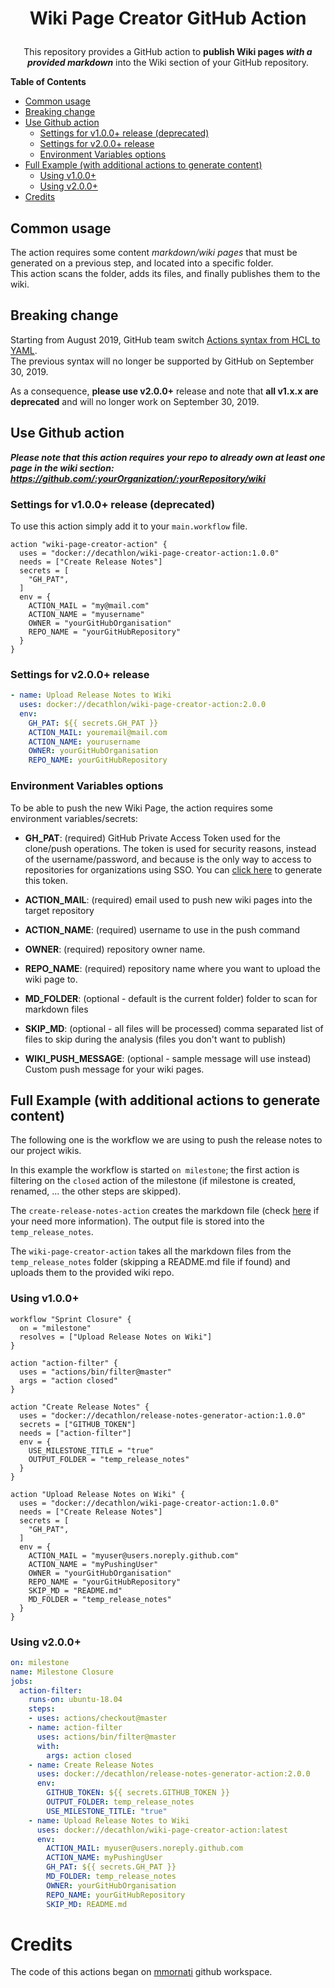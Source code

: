 <h1>
  <p align="center">
    Wiki Page Creator GitHub Action
  </p>
</h1>
<p align="center">
  This repository provides a GitHub action to <strong>publish Wiki pages <i>with a provided markdown</i></strong> into the Wiki section of your GitHub repository.
</p>

**Table of Contents**

  - [Common usage](#common-usage)
  - [Breaking change](#breaking-change)
  - [Use Github action](#use-github-action)
    - [Settings for v1.0.0+ release (deprecated)](#settings-for-v100-release-deprecated)
    - [Settings for v2.0.0+ release](#settings-for-v200-release)
    - [Environment Variables options](#environment-variables-options)
  - [Full Example (with additional actions to generate content)](#full-example-with-additional-actions-to-generate-content)
    - [Using v1.0.0+](#using-v100)
    - [Using v2.0.0+](#using-v200)
- [Credits](#credits)

## Common usage
The action requires some content _markdown/wiki pages_ that must be generated on a previous step, and located into a specific folder.  
This action scans the folder, adds its files, and finally publishes them to the wiki.

## Breaking change

Starting from August 2019, GitHub team switch [Actions syntax from HCL to YAML](https://help.github.com/en/articles/migrating-github-actions-from-hcl-syntax-to-yaml-syntax).  
The previous syntax will no longer be supported by GitHub on September 30, 2019.

As a consequence, __please use v2.0.0+__ release and note that __all v1.x.x are deprecated__ and will no longer work on September 30, 2019.

## Use Github action

__*Please note that this action requires your repo to already own at least one page in the wiki section: https://github.com/:yourOrganization/:yourRepository/wiki*__

### Settings for v1.0.0+ release (deprecated)

To use this action simply add it to your `main.workflow` file.

```
action "wiki-page-creator-action" {
  uses = "docker://decathlon/wiki-page-creator-action:1.0.0"
  needs = ["Create Release Notes"]
  secrets = [
    "GH_PAT",
  ]
  env = {
    ACTION_MAIL = "my@mail.com"
    ACTION_NAME = "myusername"
    OWNER = "yourGitHubOrganisation"
    REPO_NAME = "yourGitHubRepository"
  }
}
```

### Settings for v2.0.0+ release
```YAML
- name: Upload Release Notes to Wiki
  uses: docker://decathlon/wiki-page-creator-action:2.0.0
  env:
    GH_PAT: ${{ secrets.GH_PAT }}
    ACTION_MAIL: youremail@mail.com
    ACTION_NAME: yourusername
    OWNER: yourGitHubOrganisation
    REPO_NAME: yourGitHubRepository
```

### Environment Variables options

To be able to push the new Wiki Page, the action requires some environment variables/secrets:
* **GH_PAT**: (required) GitHub Private Access Token used for the clone/push operations. The token is used for security reasons, instead of the username/password, and because is the only way to access to repositories for organizations using SSO. You can [click here](https://github.com/settings/tokens/new?scopes=repo&description=wiki%20page%20creator%20token) to generate this token.

* **ACTION_MAIL**: (required) email used to push new wiki pages into the target repository
* **ACTION_NAME**: (required) username to use in the push command
* **OWNER**: (required) repository owner name.
* **REPO_NAME**: (required) repository name where you want to upload the wiki page to.
* **MD_FOLDER**: (optional - default is the current folder) folder to scan for markdown files
* **SKIP_MD**: (optional - all files will be processed) comma separated list of files to skip during the analysis (files you don't want to publish)
* **WIKI_PUSH_MESSAGE**: (optional - sample message will use instead) Custom push message for your wiki pages.

## Full Example (with additional actions to generate content)

The following one is the workflow we are using to push the release notes to our project wikis.

In this example the workflow is started `on milestone`; the first action is filtering on the `closed` action of the milestone (if milestone is created, renamed, ... the other steps are skipped).

The `create-release-notes-action` creates the markdown file (check [here](https://github.com/Decathlon/release-notes-generator-action) if your need more information). 
The output file is stored into the `temp_release_notes`.

The `wiki-page-creator-action` takes all the markdown files from the `temp_release_notes` folder (skipping a README.md file if found) and uploads them to the provided wiki repo.

### Using v1.0.0+
```
workflow "Sprint Closure" {
  on = "milestone"
  resolves = ["Upload Release Notes on Wiki"]
}

action "action-filter" {
  uses = "actions/bin/filter@master"
  args = "action closed"
}

action "Create Release Notes" {
  uses = "docker://decathlon/release-notes-generator-action:1.0.0"
  secrets = ["GITHUB_TOKEN"]
  needs = ["action-filter"]
  env = {
    USE_MILESTONE_TITLE = "true"
    OUTPUT_FOLDER = "temp_release_notes"
  }
}

action "Upload Release Notes on Wiki" {
  uses = "docker://decathlon/wiki-page-creator-action:1.0.0"
  needs = ["Create Release Notes"]
  secrets = [
    "GH_PAT",
  ]
  env = {
    ACTION_MAIL = "myuser@users.noreply.github.com"
    ACTION_NAME = "myPushingUser"
    OWNER = "yourGitHubOrganisation"
    REPO_NAME = "yourGitHubRepository"
    SKIP_MD = "README.md"
    MD_FOLDER = "temp_release_notes"
  }
}
```

### Using v2.0.0+

```YAML
on: milestone
name: Milestone Closure
jobs:
  action-filter:
    runs-on: ubuntu-18.04
    steps:
    - uses: actions/checkout@master
    - name: action-filter
      uses: actions/bin/filter@master
      with:
        args: action closed
    - name: Create Release Notes
      uses: docker://decathlon/release-notes-generator-action:2.0.0
      env:
        GITHUB_TOKEN: ${{ secrets.GITHUB_TOKEN }}
        OUTPUT_FOLDER: temp_release_notes
        USE_MILESTONE_TITLE: "true"
    - name: Upload Release Notes to Wiki
      uses: docker://decathlon/wiki-page-creator-action:latest
      env:
        ACTION_MAIL: myuser@users.noreply.github.com
        ACTION_NAME: myPushingUser
        GH_PAT: ${{ secrets.GH_PAT }}
        MD_FOLDER: temp_release_notes
        OWNER: yourGitHubOrganisation
        REPO_NAME: yourGitHubRepository
        SKIP_MD: README.md
```


# Credits
The code of this actions began on [mmornati](https://github.com/mmornati) github workspace.
